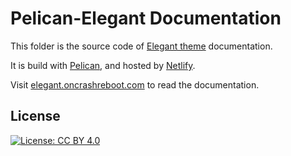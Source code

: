 # Pelican-Elegant Documentation

This folder is the source code of [Elegant theme](https://github.com/Pelican-Elegant/elegant) documentation.

It is build with [Pelican](http://docs.getpelican.com/), and hosted by [Netlify](http://www.netlify.com/).

Visit [elegant.oncrashreboot.com][demo] to read the documentation.

## License

[![License: CC BY 4.0](https://licensebuttons.net/l/by/4.0/80x15.png)](https://creativecommons.org/licenses/by/4.0/)

[demo]: https://elegant.oncrashreboot.com/
